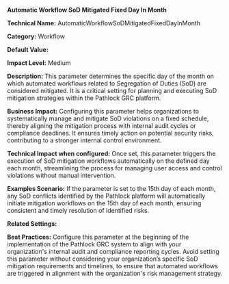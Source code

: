 **Automatic Workflow SoD Mitigated Fixed Day In Month**

**Technical Name:** AutomaticWorkflowSoDMitigatedFixedDayInMonth

**Category:** Workflow

**Default Value:** 

**Impact Level:** Medium

**Description:** This parameter determines the specific day of the month on which automated workflows related to Segregation of Duties (SoD) are considered mitigated. It is a critical setting for planning and executing SoD mitigation strategies within the Pathlock GRC platform.

**Business Impact:** Configuring this parameter helps organizations to systematically manage and mitigate SoD violations on a fixed schedule, thereby aligning the mitigation process with internal audit cycles or compliance deadlines. It ensures timely action on potential security risks, contributing to a stronger internal control environment.

**Technical Impact when configured:** Once set, this parameter triggers the execution of SoD mitigation workflows automatically on the defined day each month, streamlining the process for managing user access and control violations without manual intervention.

**Examples Scenario:** If the parameter is set to the 15th day of each month, any SoD conflicts identified by the Pathlock platform will automatically initiate mitigation workflows on the 15th day of each month, ensuring consistent and timely resolution of identified risks.

**Related Settings:** 

**Best Practices:** Configure this parameter at the beginning of the implementation of the Pathlock GRC system to align with your organization's internal audit and compliance reporting cycles. Avoid setting this parameter without considering your organization’s specific SoD mitigation requirements and timelines, to ensure that automated workflows are triggered in alignment with the organization's risk management strategy.
